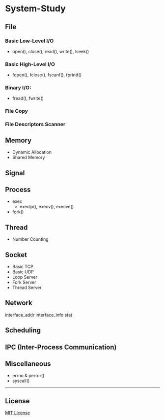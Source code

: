 # System-Study



## File
### Basic Low-Level I/O
- open(), close(), read(), write(), lseek()
### Basic High-Level I/O
- fopen(), fclose(), fscanf(), fprintf()
### Binary I/O:
- fread(), fwrite()
### File Copy
### File Descriptors Scanner


## Memory
- Dynamic Allocation
- Shared Memory


## Signal

## Process
- exec
  + execlp(), execv(), execve()
- fork()

## Thread
- Number Counting

## Socket
- Basic TCP
- Basic UDP
- Loop Server
- Fork Server
- Thread Server

## Network
interface_addr
interface_info
stat

## Scheduling

## IPC (Inter-Process Communication)

## Miscellaneous
- errno & perror()
- syscall()


---
## License
[MIT License](./LICENSE)
